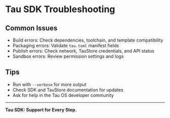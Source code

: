 # Tau SDK Troubleshooting

## Common Issues
- Build errors: Check dependencies, toolchain, and template compatibility
- Packaging errors: Validate `tau.toml` manifest fields
- Publish errors: Check network, TauStore credentials, and API status
- Sandbox errors: Review permission settings and logs

## Tips
- Run with `--verbose` for more output
- Check SDK and TauStore documentation for updates
- Ask for help in the Tau OS developer community

---

**Tau SDK: Support for Every Step.** 